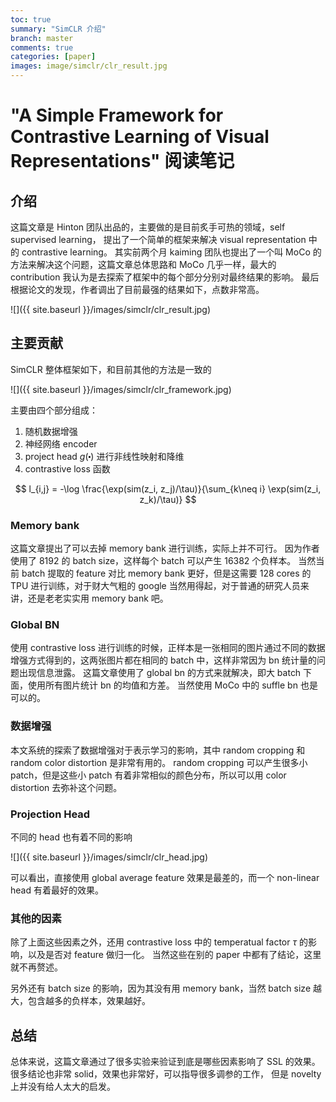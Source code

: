 ```yaml
---
toc: true
summary: "SimCLR 介绍"
branch: master
comments: true
categories: [paper]
images: image/simclr/clr_result.jpg
---
```


# "A Simple Framework for Contrastive Learning of Visual Representations" 阅读笔记

## 介绍

这篇文章是 Hinton 团队出品的，主要做的是目前炙手可热的领域，self supervised learning，
提出了一个简单的框架来解决 visual representation 中的 contrastive learning。
其实前两个月 kaiming 团队也提出了一个叫 MoCo 的方法来解决这个问题，这篇文章总体思路和 MoCo 几乎一样，最大的 contribution 我认为是去探索了框架中的每个部分分别对最终结果的影响。
最后根据论文的发现，作者调出了目前最强的结果如下，点数非常高。

![]({{ site.baseurl }}/images/simclr/clr_result.jpg)

## 主要贡献

SimCLR 整体框架如下，和目前其他的方法是一致的

![]({{ site.baseurl }}/images/simclr/clr_framework.jpg)

主要由四个部分组成：

1. 随机数据增强
2. 神经网络 encoder
3. project head $g(\centerdot)$ 进行非线性映射和降维
4. contrastive loss 函数

$$
l_{i,j} = -\log \frac{\exp(sim(z_i, z_j)/\tau)}{\sum_{k\neq i} \exp(sim(z_i, z_k)/\tau)}
$$

### Memory bank

这篇文章提出了可以去掉 memory bank 进行训练，实际上并不可行。
因为作者使用了 8192 的 batch size，这样每个 batch 可以产生 16382 个负样本。
当然当前 batch 提取的 feature 对比 memory bank 更好，但是这需要 128 cores 的 TPU 进行训练，对于财大气粗的 google 当然用得起，对于普通的研究人员来讲，还是老老实实用 memory bank 吧。

### Global BN

使用 contrastive loss 进行训练的时候，正样本是一张相同的图片通过不同的数据增强方式得到的，这两张图片都在相同的 batch 中，这样非常因为 bn 统计量的问题出现信息泄露。
这篇文章使用了 global bn 的方式来就解决，即大 batch 下面，使用所有图片统计 bn 的均值和方差。
当然使用 MoCo 中的 suffle bn 也是可以的。

### 数据增强

本文系统的探索了数据增强对于表示学习的影响，其中 random cropping 和 random color distortion 是非常有用的。
random cropping 可以产生很多小 patch，但是这些小 patch 有着非常相似的颜色分布，所以可以用 color distortion 去弥补这个问题。

### Projection Head

不同的 head 也有着不同的影响

![]({{ site.baseurl }}/images/simclr/clr_head.jpg)

可以看出，直接使用 global average feature 效果是最差的，而一个 non-linear head 有着最好的效果。

### 其他的因素

除了上面这些因素之外，还用 contrastive loss 中的 temperatual factor $\tau$ 的影响，以及是否对 feature 做归一化。
当然这些在别的 paper 中都有了结论，这里就不再赘述。

另外还有 batch size 的影响，因为其没有用 memory bank，当然 batch size 越大，包含越多的负样本，效果越好。

## 总结

总体来说，这篇文章通过了很多实验来验证到底是哪些因素影响了 SSL 的效果。
很多结论也非常 solid，效果也非常好，可以指导很多调参的工作，
但是 novelty 上并没有给人太大的启发。

